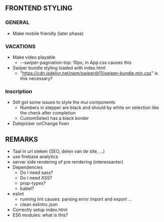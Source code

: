 ## FRONTEND STYLING
### GENERAL
* Make mobile friendly (later phase)

### VACATIONS
* Make video playable
  * --swiper-pagination-top: 10px; in App.css causes this
* Swiper bundle styling loaded with index.html
  * "https://cdn.jsdelivr.net/npm/swiper@11/swiper-bundle.min.css" is this necessary?

### Inscription
* Still got some issues to style the mui components
  * Numbers in stepper are black and should by white on selection like the check after completion 
  * CustomSelect has a black border
* Datepicker onChange fixen


## REMARKS
* Taal in url steken (SEO, delen van de site, ...)
* use firebase analytics
* server side rendering of pre rendering (interessanter)
* Dependencies
  * Do I need sass?
  * Do I need XSS? 
  * prop-types?
  * babel?
* eslint 
  * running lint causes: parsing error import and export ...
  * clean eslintrc.json
* Correctly setup index.html
* ES6 modules: what is this? 
